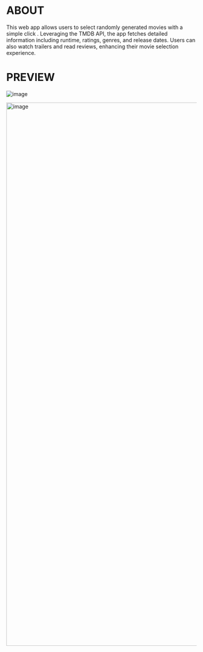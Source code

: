 # ABOUT

This web app allows users to select randomly generated movies with a simple click . Leveraging the TMDB API, the app fetches detailed information including runtime, ratings, genres, and release dates. Users can also watch trailers and read reviews, enhancing their movie selection experience.

# PREVIEW
![image](https://github.com/user-attachments/assets/444c551f-da7a-4b01-b6ca-8a70ba528cde)

<img width="1440" alt="image" src="https://github.com/user-attachments/assets/8a92eb03-acaf-443f-bdef-05c2cea7542e">

